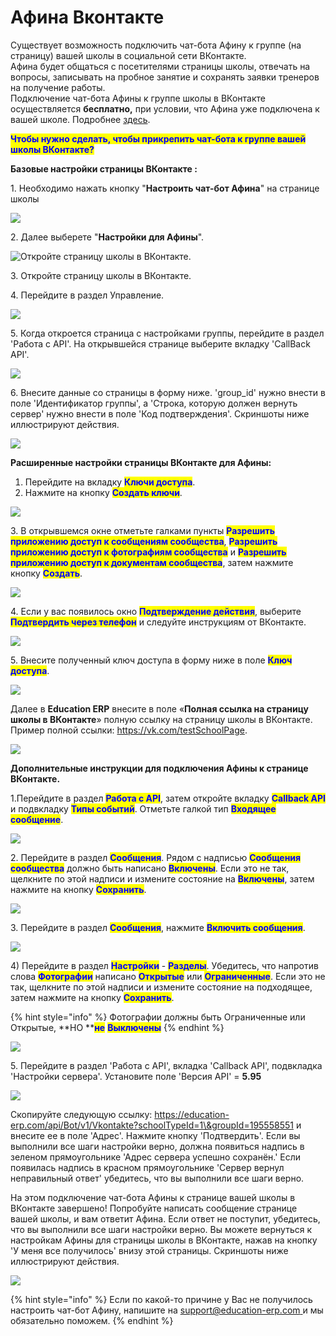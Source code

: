 # Афина Вконтакте

Существует возможность подключить чат-бота Афину к группе (на страницу) вашей школы в социальной сети ВКонтакте.\
Афина будет общаться с посетителями страницы школы, отвечать на вопросы, записывать на пробное занятие и сохранять заявки тренеров на получение работы.\
Подключение чат-бота Афины к группе школы в ВКонтакте осуществляется **бесплатно,** при условии, что Афина уже подключена к вашей школе. Подробнее [здесь](chto-mozhet-afina.md).



<mark style="color:blue;">**Чтобы нужно сделать, чтобы прикрепить чат-бота к группе вашей школы ВКонтакте?**</mark>&#x20;

**Базовые настройки страницы ВКонтакте :**

1\. Необходимо нажать кнопку "**Настроить чат-бот Афина**" на странице школы

![](../.gitbook/assets/Screenshot\_223.png)

2\. Далее выберете "**Настройки для Афины**".&#x20;

![Откройте страницу школы в ВКонтакте.](<../.gitbook/assets/Screenshot\_227 (1).png>)

3\. Откройте страницу школы в ВКонтакте.

4\. Перейдите в раздел Управление.

![](../.gitbook/assets/Screenshot\_225.png)

5\. Когда откроется страница с настройками группы, перейдите в раздел 'Работа с API'. На открывшейся странице выберите вкладку 'CallBack API'.

![](<../.gitbook/assets/Screenshot\_226 (1).png>)

6\. Внесите данные со страницы в форму ниже. 'group\_id' нужно внести в поле 'Идентификатор группы', а 'Строка, которую должен вернуть сервер' нужно внести в поле 'Код подтверждения'. Скриншоты ниже иллюстрируют действия.

![](../.gitbook/assets/Screenshot\_229.png)

**Расширенные настройки страницы ВКонтакте для Афины:**

1. Перейдите на вкладку <mark style="color:blue;">**Ключи доступа**</mark>.
2. Нажмите на кнопку <mark style="color:blue;">**Создать ключи**</mark>.

![](../.gitbook/assets/Screenshot\_230.png)

3\. В открывшемся окне отметьте галками пункты <mark style="color:blue;">**Разрешить приложению доступ к сообщениям сообщества**</mark>, <mark style="color:blue;">**Разрешить приложению доступ к фотографиям сообщества**</mark> и <mark style="color:blue;">**Разрешить приложению доступ к документам сообщества**</mark>, затем нажмите кнопку <mark style="color:blue;">**Создать**</mark>.

![](../.gitbook/assets/Screenshot\_231.png)

4\. Если у вас появилось окно <mark style="color:blue;">**Подтверждение действия**</mark>, выберите <mark style="color:blue;">**Подтвердить через телефон**</mark> и следуйте инструкциям от ВКонтакте.

![](../.gitbook/assets/Screenshot\_232.png)

5\. Внесите полученный ключ доступа в форму ниже в поле <mark style="color:blue;">**Ключ доступа**</mark>.

![](../.gitbook/assets/Screenshot\_233.png)

Далее в **Education ERP** внесите в поле «**Полная ссылка на страницу школы в ВКонтакте**» полную ссылку на страницу школы в ВКонтакте. Пример полной ссылки: https://vk.com/testSchoolPage.

![](<../.gitbook/assets/Screenshot\_236 (1).png>)



**Дополнительные инструкции для подключения Афины к странице ВКонтакте.**

1.Перейдите в раздел <mark style="color:blue;">**Работа с API**</mark>, затем откройте вкладку <mark style="color:blue;">**Callback API**</mark> и подвкладку <mark style="color:blue;">**Типы событий**</mark>. Отметьте галкой тип <mark style="color:blue;">**Входящее сообщение**</mark>.

![](../.gitbook/assets/Screenshot\_237.png)

2\. Перейдите в раздел <mark style="color:blue;">**Сообщения**</mark>. Рядом с надписью <mark style="color:blue;">**Сообщения сообщества**</mark> должно быть написано <mark style="color:blue;">**Включены**</mark>. Если это не так, щелкните по этой надписи и измените состояние на <mark style="color:blue;">**Включены**</mark>, затем нажмите на кнопку <mark style="color:blue;">**Сохранить**</mark>.

![](../.gitbook/assets/Screenshot\_239.png)

3\. Перейдите в раздел <mark style="color:blue;">**Сообщения**</mark>, нажмите <mark style="color:blue;">**Включить сообщения**</mark>.

![](../.gitbook/assets/Screenshot\_240.png)

4\) Перейдите в раздел <mark style="color:blue;">**Настройки**</mark> - <mark style="color:blue;">**Разделы**</mark>. Убедитесь, что напротив слова <mark style="color:blue;">**Фотографии**</mark> написано <mark style="color:blue;">**Открытые**</mark> или <mark style="color:blue;">**Ограниченные**</mark>. Если это не так, щелкните по этой надписи и измените состояние на подходящее, затем нажмите на кнопку <mark style="color:blue;">**Сохранить**</mark>.

{% hint style="info" %}
Фотографии должны быть Ограниченные или Открытые, **НО **<mark style="color:blue;">**не**</mark> <mark style="color:blue;">**Выключены**</mark>
{% endhint %}

![](<../.gitbook/assets/Screenshot\_242 (2).png>)

5\. Перейдите в раздел 'Работа с API', вкладка 'Callback API', подвкладка 'Настройки сервера'. Установите поле 'Версия API' = **5.95**

![](<../.gitbook/assets/Screenshot\_244 (1).png>)

Скопируйте следующую ссылку: https://education-erp.com/api/Bot/v1/Vkontakte?schoolTypeId=1\&groupId=195558551 и внесите ее в поле 'Адрес'. Нажмите кнопку 'Подтвердить'. Если вы выполнили все шаги настройки верно, должна появиться надпись в зеленом прямоугольнике 'Адрес сервера успешно сохранён.' Если появилась надпись в красном прямоугольнике 'Сервер вернул неправильный ответ' убедитесь, что вы выполнили все шаги верно.

На этом подключение чат-бота Афины к странице вашей школы в ВКонтакте завершено! Попробуйте написать сообщение странице вашей школы, и вам ответит Афина. Если ответ не поступит, убедитесь, что вы выполнили все шаги настройки верно. Вы можете вернуться к настройкам Афины для страницы школы в ВКонтакте, нажав на кнопку 'У меня все получилось' внизу этой страницы. Скриншоты ниже иллюстрируют действия.

![](<../.gitbook/assets/Screenshot\_245 (2).png>)

{% hint style="info" %}
Если по какой-то причине у Вас не получилось настроить чат-бот Афину, напишите на [support@education-erp.com ](mailto:support@education-erp.com?body=%D0%9F%D0%BE%D0%B6%D0%B0%D0%BB%D1%83%D0%B9%D1%81%D1%82%D0%B0%20%D0%BD%D0%B5%20%D0%B7%D0%B0%D0%B1%D1%8B%D0%B2%D0%B0%D0%B9%D1%82%D0%B5%20%D1%83%D0%BA%D0%B0%D0%B7%D0%B0%D1%82%D1%8C%20%D1%82%D0%B5%D0%BC%D1%83%20%D0%BF%D0%B8%D1%81%D1%8C%D0%BC%D0%B0.%0D%0A%20%0D%0A%20%D0%95%D1%81%D0%BB%D0%B8%20%D0%B2%D1%8B%20%D1%81%D1%82%D0%BE%D0%BB%D0%BA%D0%BD%D1%83%D0%BB%D0%B8%D1%81%D1%8C%20%D1%81%20%D0%BF%D1%80%D0%BE%D0%B1%D0%BB%D0%B5%D0%BC%D0%BE%D0%B9,%20%D0%BF%D0%BE%D0%B6%D0%B0%D0%BB%D1%83%D0%B9%D1%81%D1%82%D0%B0,%20%D0%BC%D0%B0%D0%BA%D1%81%D0%B8%D0%BC%D0%B0%D0%BB%D1%8C%D0%BD%D0%BE%20%D0%BF%D0%BE%D0%B4%D1%80%D0%BE%D0%B1%D0%BD%D0%BE%20%D0%BE%D0%BF%D0%B8%D1%88%D0%B8%D1%82%D0%B5%20%D0%B5%D0%B5.%0D%0A%20%D0%A7%D0%B5%D0%BC%20%D0%B1%D0%BE%D0%BB%D0%B5%D0%B5%20%D0%BF%D0%BE%D0%B4%D1%80%D0%BE%D0%B1%D0%BD%D0%BE%D0%B9%20%D0%B8%20%D0%B4%D0%B5%D1%82%D0%B0%D0%BB%D1%8C%D0%BD%D0%BE%D0%B9%20%D0%B1%D1%83%D0%B4%D0%B5%D1%82%20%D0%B8%D0%BD%D1%84%D0%BE%D1%80%D0%BC%D0%B0%D1%86%D0%B8%D1%8F,%20%D1%82%D0%B5%D0%BC%20%D0%B1%D1%8B%D1%81%D1%82%D1%80%D0%B5%D0%B5%20%D0%BC%D1%8B%20%D1%81%D0%BC%D0%BE%D0%B6%D0%B5%D0%BC%20%D0%B2%D0%B0%D0%BC%20%D0%BF%D0%BE%D0%BC%D0%BE%D1%87%D1%8C.%0D%0A%20%D0%AF%20%D0%B4%D0%B5%D0%BB%D0%B0%D1%8E%20%D1%81%D0%BB%D0%B5%D0%B4%D1%83%D1%8E%D1%89%D0%B5%D0%B5:%0D%0A%201.%0D%0A%202.%0D%0A%203.%0D%0A%20%D0%9F%D1%80%D0%BE%D0%B8%D1%81%D1%85%D0%BE%D0%B4%D0%B8%D1%82%20%D0%B2%D0%BE%D1%82%20%D1%87%D1%82%D0%BE:%0D%0A%20%0D%0A%20%D0%AF%20%D0%BE%D0%B6%D0%B8%D0%B4%D0%B0%D1%8E:%0D%0A%20%0D%0A%20%0D%0A%20\_\_\_\_\_\_\_\_\_\_\_\_\_\_\_\_\_\_\_\_\_\_\_\_\_\_\_\_%0D%0A%20%D0%A2%D0%B5%D1%85%D0%BD%D0%B8%D1%87%D0%B5%D1%81%D0%BA%D0%B0%D1%8F%20%D0%B8%D0%BD%D1%84%D0%BE%D1%80%D0%BC%D0%B0%D1%86%D0%B8%D1%8F%20\(%D0%9D%D0%B5%20%D1%83%D0%B4%D0%B0%D0%BB%D1%8F%D1%82%D1%8C\)%20:%0D%0A%20%20D%D0%B8%D0%BC%D0%B0%20%D0%94%D0%B8%D0%BC%D0%B0%20%D0%A4%D1%80%D0%B0%D0%BD%D1%87%D0%B0%D0%B9%D0%B7%D0%B8%20+7%20999%20999%2099%2099%20\(13948\)%0D%0A%20%20http://education-erp.com/ru/SchoolAfinaBot/VkGroupInstructions?schoolId=10229%20|%20%0D%0A%20\_\_\_\_\_\_\_\_\_\_\_\_\_\_\_\_\_\_\_\_\_\_\_\_\_\_\_\_)и мы обязательно поможем.
{% endhint %}
